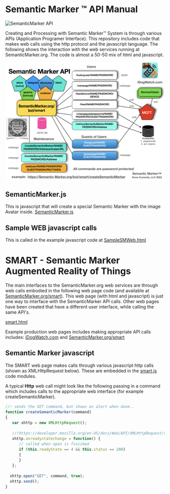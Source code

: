#  Semantic Marker ™️ API Manual

![SemanticMarker API](SemanticMarkerAPI.png)

Creating and Processing with Semantic Marker™️ System is through various APIs (Application Programer Interface). This repository includes code that makes web calls using the http protocol and the javascript language. The following shows the interaction with the web services running at SemanticMarker.org. The code is almost a 50-50 mix of html and javascript. 
 
![SemanticMarker API Message](SemanticMarkerAPIMessages.png)

## SemanticMarker.js

This is javascript that will create a special Semantic Marker with the image Avatar inside.
<a href="SemanticMarker.js">SemanticMarker.js</a>

## Sample WEB javascript calls

This is called in the example javascript code at
<a href="sampleSMWeb.html">SampleSMWeb.html</a>

# SMART - Semantic Marker Augmented Reality of Things

The main interfaces to the SemanticMarker.org web services are through 
web calls embodied in the following web page code (and available at <a href="https://SemanticMarker.org/smart">SemanticMarker.org/smart</a>). This web page (with html and javascript) is just one way to interface with the SemanticMarker API calls. Other web pages have been created that have a different user interface, while calling the same API's. 

<a href="smart.html">smart.html</a>

Example production web pages includes making appropriate API calls includes:
<a href="https://idogwatch.com/smart">iDogWatch.com</a> and <a href="https://SemanticMarker.org/smart">SemanticMarker.org/smart</a>

## Semantic Marker javascript

The SMART web page makes calls through various javascript http calls (shown as XMLHttpRequest below). These are
embedded in the  <a href="smart.js">smart.js</a> code modules.

A typical <b>Http</b> web call might look like the following passing in a command which includes calls to the appropriate web interface (for example createSemanticMarker).

```javascript
//! sends the GET command, but shows an alert when done..
function createSemanticMarker(command)
{     
   var xhttp = new XMLHttpRequest();
   
   //!https://developer.mozilla.org/en-US/docs/Web/API/XMLHttpRequest/readystatechange_event
   xhttp.onreadystatechange = function() {
      // called when open is finished
      if (this.readyState == 4 && this.status == 200)
      {
      }
   };

  xhttp.open("GET", command, true);
  xhttp.send();
}  

```

